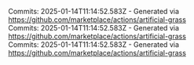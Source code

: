 Commits: 2025-01-14T11:14:52.583Z - Generated via https://github.com/marketplace/actions/artificial-grass
<br>
Commits: 2025-01-14T11:14:52.583Z - Generated via https://github.com/marketplace/actions/artificial-grass
<br>
Commits: 2025-01-14T11:14:52.583Z - Generated via https://github.com/marketplace/actions/artificial-grass
<br>
